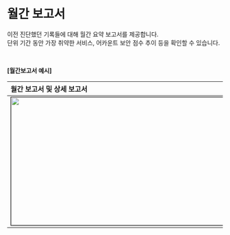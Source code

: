 # 월간 보고서

이전 진단했던 기록들에 대해 월간 요약 보고서를 제공합니다. <br />
단위 기간 동안 가장 취약한 서비스, 어카운트 보안 점수 추이 등을 확인할 수 있습니다. <br />

<br />

**[월간보고서 예시]**

| 월간 보고서 및 상세 보고서                                                                                              |
| :---------------------------------------------------------------------------------------------------------------------- |
| <center><img src="/assets/images/report/pdf_1.png" width="700" height="300" style="border: 1px solid black;"/></center> |
